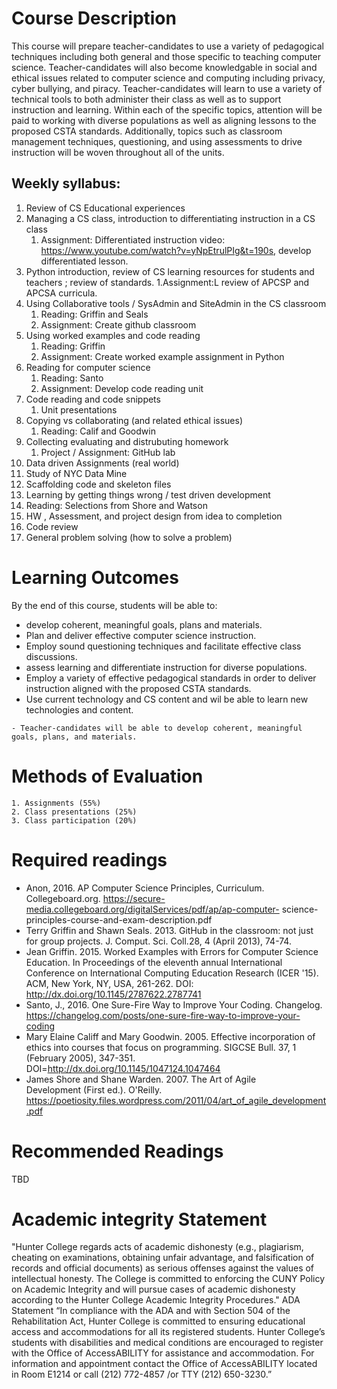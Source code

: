 # Course Description

This course will prepare teacher-candidates to use a variety of pedagogical techniques including both general and those specific to teaching computer science.
Teacher-candidates will also become knowledgable in social and ethical issues related to computer science and computing including privacy, cyber bullying, and piracy. Teacher-candidates will learn to use a variety of technical tools to both administer their class as well as to support instruction and learning.
Within each of the specific topics, attention will be paid to working with diverse populations as well as aligning lessons to the proposed CSTA standards. Additionally, topics such as classroom management techniques, questioning, and using assessments to drive instruction will be woven throughout all of the units.

## Weekly syllabus:

1. Review of CS Educational experiences
2. Managing a CS class, introduction to differentiating instruction in a CS class
   1. Assignment: Differentiated instruction video:  https://www.youtube.com/watch?v=yNpEtrulPIg&t=190s, develop differentiated lesson.
3. Python introduction, review of CS learning resources for students and teachers ; review of standards.
   1.Assignment:L review of APCSP and APCSA curricula.
4. Using Collaborative tools / SysAdmin and SiteAdmin in the CS classroom
   1. Reading: Griffin and Seals
   2. Assignment: Create github classroom
5. Using worked examples and code reading
   1. Reading: Griffin
   2. Assignment: Create worked example assignment in Python
6. Reading for computer science
   1. Reading: Santo
   2. Assignment: Develop code reading unit
7. Code reading and code snippets
   1. Unit presentations
8. Copying vs collaborating (and related ethical issues)
   1. Reading: Calif and Goodwin
9. Collecting evaluating and distrubuting homework
   1. Project / Assignment: GitHub lab
10. Data driven Assignments (real world)
   1. Study of NYC Data Mine
11. Scaffolding code and skeleton files
12. Learning by getting things wrong / test driven development
   1. Reading: Selections from Shore and Watson
13. HW , Assessment, and project design from idea to completion
14. Code review
15. General problem solving (how to solve a problem)

# Learning Outcomes

By the end of this course, students will be able to:
  - develop coherent, meaningful goals, plans and materials.
  - Plan and deliver effective computer science instruction.
  - Employ sound questioning techniques and facilitate effective class discussions.
   - assess learning and differentiate instruction for diverse populations.
   - Employ a variety of effective pedagogical standards in order to deliver instruction aligned with the proposed CSTA standards.
   - Use current technology and CS content and wil be able to learn new technologies and content.

    - Teacher-candidates will be able to develop coherent, meaningful goals, plans, and materials.

# Methods of Evaluation
    1. Assignments (55%)
    2. Class presentations (25%)
    3. Class participation (20%)

# Required readings

-  Anon, 2016. AP Computer Science Principles, Curriculum. Collegeboard.org. 	https://secure-media.collegeboard.org/digitalServices/pdf/ap/ap-computer- 	science-principles-course-and-exam-description.pdf
-  Terry Griffin and Shawn Seals. 2013. GitHub in the classroom: not just 	for group projects. J. Comput. Sci. Coll.28, 4 (April 2013), 74-74.
- Jean Griffin. 2015. Worked Examples with Errors for Computer Science 	Education. In Proceedings of the eleventh annual International 	Conference on International Computing Education 	Research (ICER '15). ACM, New York, NY, USA, 261-262. DOI: 	http://dx.doi.org/10.1145/2787622.2787741
 -  Santo, J., 2016. One Sure-Fire Way to Improve Your Coding. Changelog.
 https://changelog.com/posts/one-sure-fire-way-to-improve-your-coding
- Mary Elaine Califf and Mary Goodwin. 2005. Effective incorporation of ethics into courses that focus on programming. SIGCSE Bull. 37, 1 (February 2005), 347-351. DOI=http://dx.doi.org/10.1145/1047124.1047464
- James Shore and Shane Warden. 2007. The Art of Agile Development (First ed.). O'Reilly. https://poetiosity.files.wordpress.com/2011/04/art_of_agile_development.pdf

# Recommended Readings
TBD

# Academic integrity Statement
"Hunter College regards acts of academic dishonesty (e.g., plagiarism,
cheating on examinations, obtaining unfair advantage, and
falsification of records and official documents) as serious offenses
against the values of intellectual honesty. The College is committed
to enforcing the CUNY Policy on Academic Integrity and will pursue
cases of academic dishonesty according to the Hunter College Academic
Integrity Procedures."  ADA Statement “In compliance with the ADA and
with Section 504 of the Rehabilitation Act, Hunter College is
committed to ensuring educational access and accommodations for all
its registered students. Hunter College’s students with disabilities
and medical conditions are encouraged to register with the Office of
AccessABILITY for assistance and accommodation. For information and
appointment contact the Office of AccessABILITY located in Room E1214
or call (212) 772-4857 /or TTY (212) 650-3230.”

